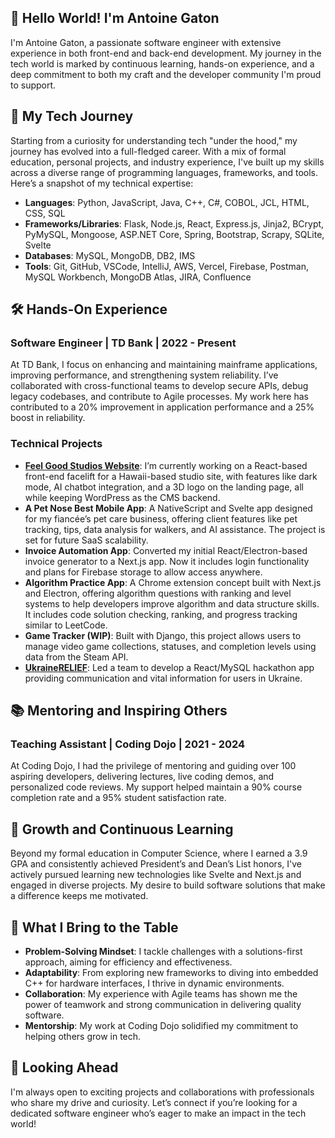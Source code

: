 ## 👋 Hello World! I'm Antoine Gaton

I'm Antoine Gaton, a passionate software engineer with extensive experience in both front-end and back-end development. My journey in the tech world is marked by continuous learning, hands-on experience, and a deep commitment to both my craft and the developer community I'm proud to support.

## 🚀 My Tech Journey

Starting from a curiosity for understanding tech "under the hood," my journey has evolved into a full-fledged career. With a mix of formal education, personal projects, and industry experience, I've built up my skills across a diverse range of programming languages, frameworks, and tools. Here’s a snapshot of my technical expertise:

- **Languages**: Python, JavaScript, Java, C++, C#, COBOL, JCL, HTML, CSS, SQL
- **Frameworks/Libraries**: Flask, Node.js, React, Express.js, Jinja2, BCrypt, PyMySQL, Mongoose, ASP.NET Core, Spring, Bootstrap, Scrapy, SQLite, Svelte
- **Databases**: MySQL, MongoDB, DB2, IMS
- **Tools**: Git, GitHub, VSCode, IntelliJ, AWS, Vercel, Firebase, Postman, MySQL Workbench, MongoDB Atlas, JIRA, Confluence

## 🛠️ Hands-On Experience

### **Software Engineer | TD Bank | 2022 - Present**
At TD Bank, I focus on enhancing and maintaining mainframe applications, improving performance, and strengthening system reliability. I’ve collaborated with cross-functional teams to develop secure APIs, debug legacy codebases, and contribute to Agile processes. My work here has contributed to a 20% improvement in application performance and a 25% boost in reliability.

### **Technical Projects**
- **[Feel Good Studios Website](https://github.com/AntoineGaton/FeelGoodStudios)**: I’m currently working on a React-based front-end facelift for a Hawaii-based studio site, with features like dark mode, AI chatbot integration, and a 3D logo on the landing page, all while keeping WordPress as the CMS backend.
- **A Pet Nose Best Mobile App**: A NativeScript and Svelte app designed for my fiancée’s pet care business, offering client features like pet tracking, tips, data analysis for walkers, and AI assistance. The project is set for future SaaS scalability.
- **Invoice Automation App**: Converted my initial React/Electron-based invoice generator to a Next.js app. Now it includes login functionality and plans for Firebase storage to allow access anywhere.
- **Algorithm Practice App**: A Chrome extension concept built with Next.js and Electron, offering algorithm questions with ranking and level systems to help developers improve algorithm and data structure skills. It includes code solution checking, ranking, and progress tracking similar to LeetCode.
- **Game Tracker (WIP)**: Built with Django, this project allows users to manage video game collections, statuses, and completion levels using data from the Steam API.
- **[UkraineRELIEF](https://github.com/Captain-Zach/CD_Hackathon)**: Led a team to develop a React/MySQL hackathon app providing communication and vital information for users in Ukraine.

## 📚 Mentoring and Inspiring Others

### **Teaching Assistant | Coding Dojo | 2021 - 2024**
At Coding Dojo, I had the privilege of mentoring and guiding over 100 aspiring developers, delivering lectures, live coding demos, and personalized code reviews. My support helped maintain a 90% course completion rate and a 95% student satisfaction rate.

## 🌱 Growth and Continuous Learning

Beyond my formal education in Computer Science, where I earned a 3.9 GPA and consistently achieved President’s and Dean’s List honors, I've actively pursued learning new technologies like Svelte and Next.js and engaged in diverse projects. My desire to build software solutions that make a difference keeps me motivated.

## 💪 What I Bring to the Table

- **Problem-Solving Mindset**: I tackle challenges with a solutions-first approach, aiming for efficiency and effectiveness.
- **Adaptability**: From exploring new frameworks to diving into embedded C++ for hardware interfaces, I thrive in dynamic environments.
- **Collaboration**: My experience with Agile teams has shown me the power of teamwork and strong communication in delivering quality software.
- **Mentorship**: My work at Coding Dojo solidified my commitment to helping others grow in tech.

## 🚀 Looking Ahead

I'm always open to exciting projects and collaborations with professionals who share my drive and curiosity. Let’s connect if you’re looking for a dedicated software engineer who’s eager to make an impact in the tech world!
